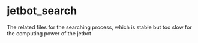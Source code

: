 # jetbot_search
The related files for the searching process, which is stable but too slow for the computing power of the jetbot
